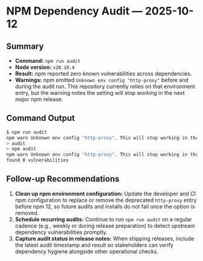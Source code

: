 # NPM Dependency Audit — 2025-10-12

## Summary

- **Command:** `npm run audit`
- **Node version:** `v20.19.4`
- **Result:** npm reported zero known vulnerabilities across dependencies.
- **Warnings:** npm emitted `Unknown env config "http-proxy"` before and during the audit run. This repository currently relies on that environment entry, but the warning notes the setting will stop working in the next major npm release.

## Command Output

```bash
$ npm run audit
npm warn Unknown env config "http-proxy". This will stop working in the next major version of npm.
> audit
> npm audit
npm warn Unknown env config "http-proxy". This will stop working in the next major version of npm.
found 0 vulnerabilities
```

## Follow-up Recommendations

1. **Clean up npm environment configuration:** Update the developer and CI npm configuration to replace or remove the deprecated `http-proxy` entry before npm 12, so future audits and installs do not fail once the option is removed.
2. **Schedule recurring audits:** Continue to run `npm run audit` on a regular cadence (e.g., weekly or during release preparation) to detect upstream dependency vulnerabilities promptly.
3. **Capture audit status in release notes:** When shipping releases, include the latest audit timestamp and result so stakeholders can verify dependency hygiene alongside other operational checks.
